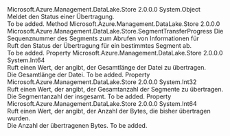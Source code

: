 <Type Name="TransferProgress" FullName="Microsoft.Azure.Management.DataLake.Store.TransferProgress">
  <TypeSignature Language="C#" Value="public class TransferProgress" />
  <TypeSignature Language="ILAsm" Value=".class public auto ansi beforefieldinit TransferProgress extends System.Object" />
  <TypeSignature Language="DocId" Value="T:Microsoft.Azure.Management.DataLake.Store.TransferProgress" />
  <TypeSignature Language="VB.NET" Value="Public Class TransferProgress" />
  <TypeSignature Language="F#" Value="type TransferProgress = class" />
  <AssemblyInfo>
    <AssemblyName>Microsoft.Azure.Management.DataLake.Store</AssemblyName>
    <AssemblyVersion>2.0.0.0</AssemblyVersion>
  </AssemblyInfo>
  <Base>
    <BaseTypeName>System.Object</BaseTypeName>
  </Base>
  <Interfaces />
  <Docs>
    <summary>
            Meldet den Status einer Übertragung.
            </summary>
    <remarks>To be added.</remarks>
  </Docs>
  <Members>
    <Member MemberName="GetSegmentProgress">
      <MemberSignature Language="C#" Value="public Microsoft.Azure.Management.DataLake.Store.SegmentTransferProgress GetSegmentProgress (int segmentNumber);" />
      <MemberSignature Language="ILAsm" Value=".method public hidebysig instance class Microsoft.Azure.Management.DataLake.Store.SegmentTransferProgress GetSegmentProgress(int32 segmentNumber) cil managed" />
      <MemberSignature Language="DocId" Value="M:Microsoft.Azure.Management.DataLake.Store.TransferProgress.GetSegmentProgress(System.Int32)" />
      <MemberSignature Language="VB.NET" Value="Public Function GetSegmentProgress (segmentNumber As Integer) As SegmentTransferProgress" />
      <MemberSignature Language="F#" Value="member this.GetSegmentProgress : int -&gt; Microsoft.Azure.Management.DataLake.Store.SegmentTransferProgress" Usage="transferProgress.GetSegmentProgress segmentNumber" />
      <MemberType>Method</MemberType>
      <AssemblyInfo>
        <AssemblyName>Microsoft.Azure.Management.DataLake.Store</AssemblyName>
        <AssemblyVersion>2.0.0.0</AssemblyVersion>
      </AssemblyInfo>
      <ReturnValue>
        <ReturnType>Microsoft.Azure.Management.DataLake.Store.SegmentTransferProgress</ReturnType>
      </ReturnValue>
      <Parameters>
        <Parameter Name="segmentNumber" Type="System.Int32" />
      </Parameters>
      <Docs>
        <param name="segmentNumber">Die Sequenznummer des Segments zum Abrufen von Informationen für</param>
        <summary>
            Ruft den Status der Übertragung für ein bestimmtes Segment ab.
            </summary>
        <returns />
        <remarks>To be added.</remarks>
      </Docs>
    </Member>
    <Member MemberName="TotalFileLength">
      <MemberSignature Language="C#" Value="public long TotalFileLength { get; }" />
      <MemberSignature Language="ILAsm" Value=".property instance int64 TotalFileLength" />
      <MemberSignature Language="DocId" Value="P:Microsoft.Azure.Management.DataLake.Store.TransferProgress.TotalFileLength" />
      <MemberSignature Language="VB.NET" Value="Public ReadOnly Property TotalFileLength As Long" />
      <MemberSignature Language="F#" Value="member this.TotalFileLength : int64" Usage="Microsoft.Azure.Management.DataLake.Store.TransferProgress.TotalFileLength" />
      <MemberType>Property</MemberType>
      <AssemblyInfo>
        <AssemblyName>Microsoft.Azure.Management.DataLake.Store</AssemblyName>
        <AssemblyVersion>2.0.0.0</AssemblyVersion>
      </AssemblyInfo>
      <ReturnValue>
        <ReturnType>System.Int64</ReturnType>
      </ReturnValue>
      <Docs>
        <summary>
            Ruft einen Wert, der angibt, der Gesamtlänge der Datei zu übertragen.
            </summary>
        <value>
            Die Gesamtlänge der Datei.
            </value>
        <remarks>To be added.</remarks>
      </Docs>
    </Member>
    <Member MemberName="TotalSegmentCount">
      <MemberSignature Language="C#" Value="public int TotalSegmentCount { get; }" />
      <MemberSignature Language="ILAsm" Value=".property instance int32 TotalSegmentCount" />
      <MemberSignature Language="DocId" Value="P:Microsoft.Azure.Management.DataLake.Store.TransferProgress.TotalSegmentCount" />
      <MemberSignature Language="VB.NET" Value="Public ReadOnly Property TotalSegmentCount As Integer" />
      <MemberSignature Language="F#" Value="member this.TotalSegmentCount : int" Usage="Microsoft.Azure.Management.DataLake.Store.TransferProgress.TotalSegmentCount" />
      <MemberType>Property</MemberType>
      <AssemblyInfo>
        <AssemblyName>Microsoft.Azure.Management.DataLake.Store</AssemblyName>
        <AssemblyVersion>2.0.0.0</AssemblyVersion>
      </AssemblyInfo>
      <ReturnValue>
        <ReturnType>System.Int32</ReturnType>
      </ReturnValue>
      <Docs>
        <summary>
            Ruft einen Wert, der angibt, der Gesamtanzahl der Segmente zu übertragen.
            </summary>
        <value>
            Die Segmentanzahl der insgesamt.
            </value>
        <remarks>To be added.</remarks>
      </Docs>
    </Member>
    <Member MemberName="TransferredByteCount">
      <MemberSignature Language="C#" Value="public long TransferredByteCount { get; }" />
      <MemberSignature Language="ILAsm" Value=".property instance int64 TransferredByteCount" />
      <MemberSignature Language="DocId" Value="P:Microsoft.Azure.Management.DataLake.Store.TransferProgress.TransferredByteCount" />
      <MemberSignature Language="VB.NET" Value="Public ReadOnly Property TransferredByteCount As Long" />
      <MemberSignature Language="F#" Value="member this.TransferredByteCount : int64" Usage="Microsoft.Azure.Management.DataLake.Store.TransferProgress.TransferredByteCount" />
      <MemberType>Property</MemberType>
      <AssemblyInfo>
        <AssemblyName>Microsoft.Azure.Management.DataLake.Store</AssemblyName>
        <AssemblyVersion>2.0.0.0</AssemblyVersion>
      </AssemblyInfo>
      <ReturnValue>
        <ReturnType>System.Int64</ReturnType>
      </ReturnValue>
      <Docs>
        <summary>
            Ruft einen Wert, der angibt, der Anzahl der Bytes, die bisher übertragen wurden.
            </summary>
        <value>
            Die Anzahl der übertragenen Bytes.
            </value>
        <remarks>To be added.</remarks>
      </Docs>
    </Member>
  </Members>
</Type>